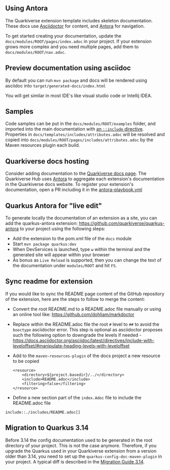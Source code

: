 ## Using Antora 

The Quarkiverse extension template includes skeleton documentation. 
These docs use [Asciidoctor](https://asciidoctor.org/) for content, and [Antora](https://antora.org/) for navigation.

To get started creating your documentation, update the `docs/modules/ROOT/pages/index.adoc` in your project.
If your extension grows more complex and you need multiple pages, add them to `docs/modules/ROOT/nav.adoc`.

## Preview documentation using asciidoc

By default you can run `mvn package` and docs will be rendered using asciidoc into `target/generated-docs/index.html`

You will get similar in most IDE's like visual studio code or Intellij IDEA.

## Samples 

Code samples can be put in the `docs/modules/ROOT/examples` folder, and imported into the main documentation with [an `::include` directive](https://docs.asciidoctor.org/asciidoc/latest/directives/include/).
Properties in `docs/templates/includes/attributes.adoc` will be resolved and copied into `docs/modules/ROOT/pages/includes/attributes.adoc` by the Maven resources plugin each build.

## Quarkiverse docs hosting 

Consider adding documentation to the [Quarkiverse docs page](https://docs.quarkiverse.io/). 
The Quarkiverse Hub uses [Antora](https://antora.org/) to aggregate each extension's documentation in the Quarkiverse docs website. 
To register your extension's documentation, open a PR including it in the [antora-playbook.yml](https://github.com/quarkiverse/quarkiverse-docs/blob/main/antora-playbook.yml)

## Quarkus Antora for "live edit"

To generate locally the documentation of an extension as a site, you can add the quarkus-antora extension: https://github.com/quarkiverse/quarkus-antora to your project using the following steps: 

- Add the extension to the pom.xml file of the `docs` module
- Start `mvn package quarkus:dev`
- When DevServices is launched, type `w` within the terminal and the generated site will appear within your browser
- As bonus as `Live Reload` is supported, then you can change the text of the documentation under `modules/ROOT` and hit `F5`.


## Sync readme for extension

If you would like to sync the README page content of the GitHub repository of the extension, here are the steps to follow
to merge the content:

- Convert the root README.md to a README.adoc file manually or using an online tool like: https://github.com/dohliam/markdoctor
- Replace within the README.adoc file the root `#` level to `##` to avoid the `booctype` asciidoctor error. This step is optional as asciidoctor proposes such the following option to downgrade the levels if needed - https://docs.asciidoctor.org/asciidoc/latest/directives/include-with-leveloffset/#manipulate-heading-levels-with-leveloffset
- Add to the `maven-resources-plugin` of the docs project a new resource to be copied

    ```
    <resource>
        <directory>${project.basedir}/../</directory>
        <include>README.adoc</include>
        <filtering>false</filtering>
    </resource>
    ```

- Define a new section part of the `index.Adoc` file to include the README.adoc file
```
include::./includes/README.adoc[]
```


## Migration to Quarkus 3.14

Before 3.14 the config documentation used to be generated in the root directory of your project.
This is not the case anymore.
Therefore, if you upgrade the Quarkus used in your Quarkiverse extension from a version older than 3.14, you need to set up the `quarkus-config-doc-maven-plugin` in your project.
A typical diff is described in the [Migration Guide 3.14](https://github.com/quarkusio/quarkus/wiki/Migration-Guide-3.14#publishing-the-config-documentation).